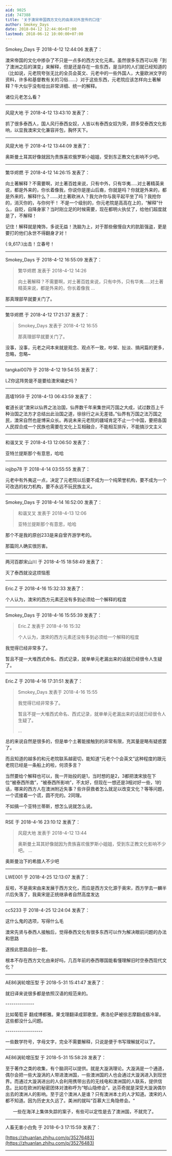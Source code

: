 ```yaml
---
aid: 9025
zid: 747388
title: '关于澳宋帝国西方文化的由来对外宣传的口径'
author: Smokey_Days
date: 2018-04-12 12:44:06+07:00
lastmod: 2018-06-12 10:00:00+07:00
---
```


Smokey_Days 于 2018-4-12 12:44:06 发表了：

澳宋帝国的文化中掺杂了不只是一点多的西方文化元素。虽然很多东西可以用「到了澳洲之后的演变」来解释，但是还是存在一些东西，是当时的人们就已经知道的（比如说，元老院夸张无比的全员会英文、元老中的一些外国人，大量欧洲文字的资料，许多和基督教有关的习俗……）对于这些东西，元老院应该怎样向土著解释？牛大似乎没有给出非常详细、统一的解释。

诸位元老怎么看？

---------

风窥大地 于 2018-4-12 13:43:10 发表了：

抓了很多泰西人，国人风行泰西女奴，人皆以有泰西女奴为荣，顾多受泰西文化影响，以显我澳宋文化兼容并包，胸怀天下。

---------

风窥大地 于 2018-4-12 13:44:09 发表了：

奥斯曼土耳其好像就因为贵族喜欢俄罗斯小姐姐，受到东正教文化影响不少吧。

---------

繁华烬燃 于 2018-4-12 14:26:15 发表了：

向土著解释？不需要啊，对土著百姓来说，只有中外，只有华夷.....对土著精英来说，都是外来的，你长着像我，你说你是崖山后裔，你就是吗？你就是外来的，都是外来的，解释什么？……对土著欧洲人？我允许你与我平起平坐了吗？我抢你的，消灭你的，与你何干！ 不是一个级别的，你元老院是高高在上的，“解释”什么，自贬，自降身家？当时刚立足的时候需要，现在都明火执仗了，给他们超度就是了，不解释！

记住！解释就是掩饰，多说无益！洗脑为上，对于那些傲慢自大的肮脏强盗，更是要打的他们永世不得翻身才对！

{:9\_617:}出击！立春号！

---------

Smokey_Days 于 2018-4-12 16:55:09 发表了：

> 繁华烬燃 发表于 2018-4-12 14:26
> 
> 向土著解释？不需要啊，对土著百姓来说，只有中外，只有华夷.....对土著精英来说，都是外来的，你长着像我 ...



那真理部早就要关门了。

---------

繁华烬燃 于 2018-4-12 17:21:37 发表了：

> Smokey\_Days 发表于 2018-4-12 16:55
> 
> 那真理部早就要关门了。



没事，没事，元老之间本来就是观念、观点不一致，吵架、扯淡、搞闲篇的更多，忽略，忽略~

---------

tangkai0079 于 2018-4-12 19:54:55 发表了：

LZ你这阵势是不是要给澳宋编史吗？

---------

高墙1959 于 2018-4-13 06:43:59 发表了：

崔道长说“澳宋以仙界之法治国，仙界数千年来集世间万国之大成，试过数百上千种治国之法方才总结出此治国之道，徐徐行之从无差错。”仙界有万国之法万国之民，澳宋自然也是博采众长。再说未来元老院的疆域肯定不止一个中国，要把各国人民捏合成一个民族也需要在文化上互相融合，不能相互排斥，不能搞沙文主义

---------

和谐叉叉 于 2018-4-13 12:06:50 发表了：

亚特兰提斯那个有意思，哈哈

---------

iojjbp78 于 2018-4-14 03:55:55 发表了：

元老中有外夷这一点，决定了元老院以后要不成为一个纯荣誉机构，要不成为一个可改选的权力机构，要不永远不玩民族主义。

---------

Smokey_Days 于 2018-4-14 16:52:00 发表了：

> 和谐叉叉 发表于 2018-4-13 12:06
> 
> 亚特兰提斯那个有意思，哈哈



那个不是我的原创233是来自曾齐游学考的。

那篇同人确实很厉害。

---------

两河百郡宋山川 于 2018-4-15 18:58:49 发表了：

灭了泰西就没这烦恼惹

---------

Eric.Z 于 2018-4-16 15:32:33 发表了：

个人认为，澳宋的西方元素还没有多到必须给一个解释的程度

---------

Smokey_Days 于 2018-4-16 15:55:39 发表了：

> Eric.Z 发表于 2018-4-16 15:32
> 
> 个人认为，澳宋的西方元素还没有多到必须给一个解释的程度



我觉得已经非常多了。

暂且不提一大堆西式命名、西式记录，就单单元老漏出来的话就已经很令人生疑了。

---------

Eric.Z 于 2018-4-16 17:31:51 发表了：

> Smokey\_Days 发表于 2018-4-16 15:55
> 
> 我觉得已经非常多了。
> 
> 暂且不提一大堆西式命名、西式记录，就单单元老漏出来的话就已经很令人生疑了。
> 
> ...



总的来说自然是很多的，但是单个土著能接触到的非常有限，充其量是略有疑惑罢了。

而且知道的越多的和元老院联系越密切，能知道“元老个个会英文”这种程度的跟元老院已经是一条船上的啦，何须多言？

当然要给个解释也可以，我一开始投的是1，当时想的是2，3都把澳宋放在下位“被泰西所救”，“被泰西所影响”，不太好，但现在一想还是3相对好一些，1的话，哪来的西方人在澳洲附近失事？些许获救者怎么就足以改变文化？等等问题，一个谎接着一个谎，圆不完的。2同理。

不如搞一个亚特兰蒂斯，想怎么说就怎么说。

---------

RSE 于 2018-4-16 23:10:12 发表了：

> 风窥大地 发表于 2018-4-12 13:44
> 
> 奥斯曼土耳其好像就因为贵族喜欢俄罗斯小姐姐，受到东正教文化影响不少吧。 ...



奥斯曼治下的希腊人不少吧

---------

LWE001 于 2018-4-25 12:13:07 发表了：

反啦，不是奥宋由来发展于西方文化，而应是西方文化源于奥宋，西方学去一麟半爪后失落了，我奥宋是正统继承者自然高度发达

---------

cc5233 于 2018-4-25 12:24:04 发表了：

这什么鬼的选项，写得什么毛

澳宋先贤与泰西人接触后，觉得泰西文化有很多东西可以作为解决眼前问题的办法和思路

遂按此思路自创一套。

根本不存在西方文化由来好吗，几百年前的泰西哪国能看懂理解旧时空泰西现代文化？

---------

AE86涡轮增压型 于 2018-5-31 15:41:47 发表了：

就旧译来说很多都是依照汉语的规范来的。

\-\-\------------

比如葡萄牙 翻成博都雅。果戈理翻译成郭歌里。弗洛伦萨被徐志摩翻成翡冷翠。这些都没什么问题。

\-\-\----------------

一些数学符号，字母文字，完全不需要解释，只说是便于书写理解就可以了。

---------

AE86涡轮增压型 于 2018-5-31 15:58:28 发表了：

至于著作之类的收集，有个脑洞可以提供。就是大漩涡理论。大漩涡是一个通道，偶尔会把一些大漩涡的人带进澳洲国，一些澳洲国的人也会通过大漩涡进入到现世界。而通过大漩涡进出的人会利用携带出去的无线电和澳洲国的人联系，提供信息。比如在欧洲的秘密团体对澳称呼为“郇山隐修会”。达芬奇就是深受大漩涡偶尔出去的澳洲人的影响。至于这个澳洲人是谁？只有澳洲本土的人才知道。澳宋的人都不知道。因为历史太久远了。美洲的就叫“百慕大三角隐修会。“

      一些在海洋上集体失踪的案子，有些可以定性是去了澳洲国，不就完了。

---------

人畜无害小白免 于 2018-6-3 17:15:59 发表了：

[https://zhuanlan.zhihu.com/p/35276483](https://zhuanlan.zhihu.com/p/35276483)

---------

